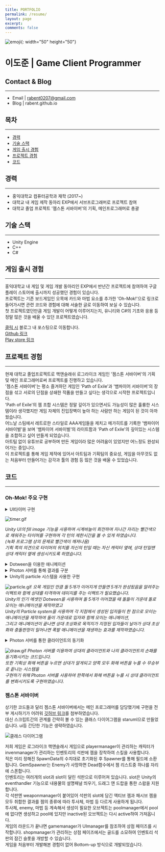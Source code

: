 ```yaml
---
title: PORTFOLIO
permalink: /resume/
layout: page
excerpt: 
comments: false
---
```


![emoji](/assets/img/1f468-1f4bb.png){: width="50" height="50"}
# **이도준 | Game Client Programmer**


## Contact & Blog
---
+ Email | rabent0207@gmail.com
+ Blog | rabent.github.io

## 목차
---
* [경력](#경력)  
* [기술 스택](#기술-스택)  
* [게임 출시 경험](#게임-출시-경험)  
* [프로젝트 경험](#프로젝트-경험)  
* [코드](#코드)   


## 경력
---
+ 홍익대학교 컴퓨터공학과 재학  (2017~)
+ 대학교 내 게임 제작 동아리 EXP에서 서브프로그래머로 프로젝트 참여
+ 대학교 졸업 프로젝트 '젬스톤 서바이버'의 기획, 메인프로그래머로 총괄

## 기술 스택
---
- Unity Engine
- C++
- C#

## 게임 출시 경험
---
홍익대학교 내 게임 및 게임 개발 동아리인 EXP에서 반년간 프로젝트에 참여하여 구글 플레이 스토어에 출시까지 성공했던 경험이 있습니다.  
프로젝트는 기존 보드게임인 오목에 카드와 마법 요소를 추가한 'Oh-Mok!'으로 링크로 들어가시면 관련 코드와 경험에 대해 서술한 글로 이동하여 보실 수 있습니다.  
첫 프로젝트였던만큼 게임 개발이 어떻게 이루어지는지, 유니티와 C#의 기초와 응용 등 정말 많은 것을 배울 수 있던 프로젝트였습니다.

[클릭 시](https://rabent.github.io/Oh-Mok!/) 블로그 내 포스팅으로 이동합니다.  
[Github 링크](https://github.com/nilbace/Oh-MOK)  
[Play store 링크](https://play.google.com/store/apps/details?id=com.ExPStudio.magical)

## 프로젝트 경험
---
현재 대학교 졸업프로젝트로 핵앤슬래쉬 로그라이크 게임인 '젬스톤 서바이버'의 기획 및 메인 프로그래머로써 프로젝트를 진행하고 있습니다.  
'젬스톤 서바이버'는 평소 즐겨하던 게임인 'Path of Exile'과 '뱀파이어 서바이버'의 장점을 섞고 서로의 단점을 상쇄한 작품을 만들고 싶다는 생각으로 시작한 프로젝트입니다.  
'Path of Exile'의 젬 조합 시스템은 정말 깊이가 있으면서도 가능성이 많은 훌륭한 시스템이라 생각했지만 게임 자체의 진입장벽이 높아 하는 사람만 하는 게임이 된 것이 아까웠습니다.  
어느날 스팀에서 레트로한 스타일로 AAA게임들을 제치고 메가히트를 기록한 '뱀파이어 서바이벌'을 보며 '뱀파이어 서바이벌'의 라이트함과 'Path of Exile'의 깊이있는 시스템을 조합하고 싶어 만들게 되었습니다.  
아트팀 없이 유튜브로 공부하며 만든 게임이라 많은 어려움이 있었지만 어느정도 완성되어가는 중입니다.  
이 프로젝트를 통해 게임 제작에 있어서 아트팀과 기획팀의 중요성, 게임을 아무것도 없는 처음부터 만들어가는 감각과 툴의 경험 등 많은 것을 배울 수 있었습니다.

## 코드
---

### Oh-Mok! 주요 구현

<details>
<summary>UI타이머 구현</summary>
<div markdown="1">

{% highlight c# %}

void Update() {
        if(timeron) {
            time+=Time.deltaTime; //time이란 int변수에 각 턴의 지나간 시간을 저장
            if(time>=30) {
                if(isMyTurn) endMyTurn(); //시간이 30초를 지나면 (자기턴일때) 턴을 종료
            }
        }
    }

[PunRPC] void startMyTurn()
    {
        isMyTurn = true;
        canuseCard = true;  // 카드를 사용할 수 있게 함
        timeron=true;
        for (int i = 0; i < 81; i++)
        {
            if (gomokuData[i] == 0)   // 아직 돌을 두지 않은 부분만 클릭할 수 있게 함
                gomokuTable[i].interactable = true;
        }
        PV.RPC("timermake", RpcTarget.AllBuffered); //두 클라이언트 양쪽에 모두 'timermake' 함수를 실행시킴
        NetWorkManager.instance.printScreenString("나의 턴");  // '나의 턴' 출력
    }

[PunRPC] void timermake() {
    if(timerins!=null) Destroy(timerins); //만약 타이머가 이미 있다면 파괴함
    if(isMyTurn) {
        timerins=Instantiate(timer, new Vector3(-150,-550,10), Quaternion.identity); // 자기쪽 위치
        timerins.transform.SetParent(this.transform.parent.transform,false); //timer는 unity UI의 fill image 기능을 사용하기에 캔버스 내부 오브젝트의 자식으로 만들어줌
    }
    else {
        timerins=Instantiate(timer, new Vector3(-400,830,10), Quaternion.identity); //상대쪽 위치
        timerins.transform.SetParent(this.transform.parent.transform,false);
    }
    time=0; //시간 초기화
}

{% endhighlight %}

</div>
</details>

![timer.gif](/assets/img/timer.gif)

*Unity UI의 fill image 기능을 사용하여 시계바늘이 회전하여 지나간 자리는 빨간색으로 채워주는 타이머를 구현하여 각 턴의 제한시간을 볼 수 있게 하였습니다.  
(녹화 프로그램 상의 문제로 빨간색이 깨져나옴)  
기획 쪽의 의견으로 타이머의 위치를 자신의 턴일 때는 자신 캐릭터 옆에, 상대 턴일땐 상대 캐릭터 옆에 생성시키도록 하였습니다.*

<details>
<summary>Dotween을 이용한 애니메이션</summary>
<div markdown="1">
{% highlight c# %}
void dolmove(Image img) { //돌 5개가 모이면 가운데 돌로 돌들이 이동하는 애니메이션
    Vector3 tmp=img.transform.position;
    Sequence seq=DOTween.Sequence();
    seq.Join(img.transform.DOMove(charging.center,0.75f));
    seq.Join(img.transform.DOScale(new Vector3(0,0,0),3f));
    seq.Join(img.DOFade(0, 2f).SetEase(Ease.InQuad));
    seq.Append(img.transform.DOMove(tmp,0));
    seq.Join(img.transform.DOScale(new Vector3(1,1,1),0));
}
{% endhighlight %}
</div>
</details>

<details>
<summary>Photon 서버를 통해 결과를 구분</summary>
<div markdown="1">
{% highlight c# %}
if(PhotonNetwork.IsMasterClient)  // 검은 돌이 오목을 완성한 경우. 내가 MasterClient이면 내가 검은 돌을 두는 사람이므로 내가 공격에 성공한 것임 → 상대방 HP를 깎음
    {
        StartCoroutine(enemyshoot()); //충돌 시 폭발하는 파티클 투사체를 상대 캐릭터를 향해 발사함
        PlayerManager.enemyPlayerManager.GetDamaged();
    }
    else
    {
        StartCoroutine(myshoot()); //투사체를 내 캐릭터를 향해 발사함
        PlayerManager.myPlayerManager.GetDamaged();
    }
{% endhighlight %}
</div>
</details>

<details>
<summary>Unity의 particle 시스템을 사용한 구현</summary>
<div markdown="1">
{% highlight c# %}
using System.Collections;
using UnityEngine;
[RequireComponent(typeof(ParticleSystem))]
public class charging : MonoBehaviour {
	ParticleSystem ps;
	ParticleSystem.Particle[] m_Particles;
	public static Vector3 center;
	float speed = 5f;
	int numParticlesAlive;
	void Start () {
		ps = GetComponent<ParticleSystem>();
		if (!GetComponent<Transform>()){
			GetComponent<Transform>();
		}
	}
	void Update () {
		m_Particles = new ParticleSystem.Particle[ps.main.maxParticles];
		numParticlesAlive = ps.GetParticles(m_Particles);
		float step = speed * Time.deltaTime;
		for (int i = 0; i < numParticlesAlive; i++) {
			m_Particles[i].position = Vector3.LerpUnclamped(m_Particles[i].position, center, step);
		}
		ps.SetParticles(m_Particles, numParticlesAlive);
	}
}
{% endhighlight %}
</div>
</details>

![particle.gif](/assets/img/part.gif)
*오목 게임인 만큼 돌 5개가 이어지게 만들면 5개가 완성됬음을 알려주는 이펙트와 함께 상대를 타격하여 데미지를 주는 이펙트가 필요했습니다.  
Unity의 인기 에셋인 Dotween을 사용하여 돌 5개가 이어졌을 때 돌들이 가운데 돌로 모이는 애니메이션을 제작하였고  
Unity의 Particle system을 사용하여 각 지점에서 생성된 입자들이 한 점으로 모이는 애니메이션을 제작하여 돌이 가운데로 입자와 함께 모이는 애니메이션,  
그리고 애니메이션이 끝나면 상대 초상화로 목적지가 지정된 입자들이 날아가 상대 초상화와 충돌판정이 일어나면 폭발 애니메이션을 재생하는 효과를 제작하였습니다.*

<details>
<summary>Photon 서버를 통한 클라이언트의 동기화</summary>
<div markdown="1">
{% highlight c# %}
[PunRPC] void cardsyncro(int[] indexs) {
    PlayerManager.enemyPlayerManager.cardDataBuffer=new List<CardData>(100); 
    for(int i=0; i<indexs.Length; i++) {
        CardData item = PlayerManager.enemyPlayerManager.cardDataSO.items[indexs[i]];
        PlayerManager.enemyPlayerManager.cardDataBuffer.Add(item); // 상대 클라이언트에서 보이는 나의 손패를 실제 내 클라이언트에서의 나의 손패와 동기화시킴
    }
    PlayerManager.enemyPlayerManager.AddFiveCard();
}

public void draw() 
    {
        PlayerManager.myPlayerManager.character_img.GetComponent<SpriteRenderer>().sprite=PlayerManager.myPlayerManager.drawimg; //캐릭터 초상화를 화해제안 이미지로 교체
        PlayerManager.myPlayerManager.character_img.GetComponent<SpriteRenderer>().transform.localScale=new Vector3(0.15f,0.15f,0.15f);
        PlayerManager.myPlayerManager.drawready=true;
        this.gameObject.GetComponent<AudioSource>().Play(); //화해제안 효과음을 play
        PV.RPC("drawsyncro", RpcTarget.OthersBuffered);
        if(PlayerManager.myPlayerManager.drawready==true && PlayerManager.enemyPlayerManager.drawready==true) {
            GameManager.instance.draw();
            PV.RPC("drawstop", RpcTarget.AllBuffered); //양쪽 모두 화해 버튼을 눌렀을 시 게임을 종료하고 무승부 결과창을 띄움
        }    
    }

[PunRPC] void drawsyncro() { //상대 클라이언트에 내 클라이언트에서 화해 버튼을 누른 결과를 동기화하는 함수
    this.gameObject.GetComponent<AudioSource>().Play();
    PlayerManager.enemyPlayerManager.character_img.GetComponent<SpriteRenderer>().sprite=PlayerManager.enemyPlayerManager.drawimg;
    PlayerManager.enemyPlayerManager.character_img.GetComponent<SpriteRenderer>().transform.localScale=new Vector3(0.15f,0.15f,0.15f);
    PlayerManager.enemyPlayerManager.drawready=true;
}
{% endhighlight %}
</div>
</details>

![draw.gif](/assets/img/draw.gif)
*Photon 서버를 이용하여 상대의 클라이언트와 나의 클라이언트의 손패를 동기화시키는 코드입니다.  
또한 기획상 화해 버튼을 누르면 상대가 알게되고 양쪽 모두 화해 버튼을 누를 수 무승부로 끝나는 시스템을  
구현하기 위해 Photon 서버를 사용하여 한쪽에서 화해 버튼을 누를 시 상대 클라이언트를 변화시키도록 구현하였습니다.*

### 젬스톤 서바이버

상기한 코드들과 달리 젬스톤 서바이버에서는 메인 프로그래머를 담당했기에 구현을 전부 게시하기가 어려워 [깃허브 링크](https://github.com/rabent/gemstone)를 첨부하였습니다.  
대신 스크립트간의 관계를 간략히 볼 수 있는 클래스 다이어그램을 staruml으로 만들었습니다. ui등 간단한 기능은 생략하였습니다.  

![클래스 다이어그램](/assets/img/클래스%20다이어그램.PNG)

저희 게임은 로그라이크 핵앤슬래시 게임으로 playermanager이 관리하는 캐릭터가 invenmanager가 관리하는 인벤토리의 석판에 젬을 장착하여 스킬을 사용합니다.  
적은 미리 정해진 SpawnData의 수치대로 초기화된 후 Spawner를 통해 필드에 소환됩니다. GemSpawner는 Enemy가 사망하면 Dead함수에서 젬 리스트중 하나를 자리에 스폰합니다.  
인벤토리는 여러개의 slot과 slot이 달린 석판으로 이루어져 있습니다. slot은 Unity의 eventhandler 기능으로 내용물의 설명패널 띄우기, 드래그 앤 드랍을 통한 스왑을 지원합니다.  
각 석판엔 weaponmanager이 붙어있어 석판의 slot에 담긴 액티브 젬과 패시브 젬을 모두 취합한 결과를 젬의 종류에 따라 투사체, 마법 등 다르게 사용하게 됩니다.  
투사체, enemy, 마법 등 계속해서 생성이 필요한 오브젝트는 poolmanager에서 pool에 없다면 생성하고 pool에 있지만 inactive된 오브젝트는 다시 active하여 가져옵니다.  
게임의 라운드가 끝나면 gamemanager가 UImanager를 참조하여 상점 페이즈를 시작합니다. shopmanager가 관리하는 상점 페이즈에서는 골드를 소모하여 인벤토리 석판의 잠긴 슬롯을 개방할 수 있습니다.  
게임을 처음부터 개발해본 경험이 없어 Bottom-up 방식으로 개발되었습니다.